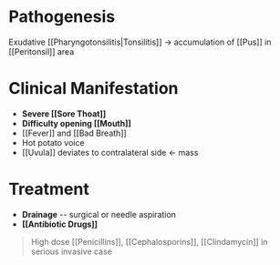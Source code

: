 # Pathogenesis
Exudative [[Pharyngotonsilitis|Tonsilitis]] -> accumulation of [[Pus]] in [[Peritonsil]] area

# Clinical Manifestation
- **Severe [[Sore Thoat]]**
- **Difficulty opening [[Mouth]]**
- [[Fever]] and [[Bad Breath]]
- Hot potato voice
- [[Uvula]] deviates to contralateral side <- mass

# Treatment
- **Drainage** -- surgical or needle aspiration
- **[[Antibiotic Drugs]]**
> High dose [[Penicillins]], [[Cephalosporins]], [[Clindamycin]] in serious invasive case

